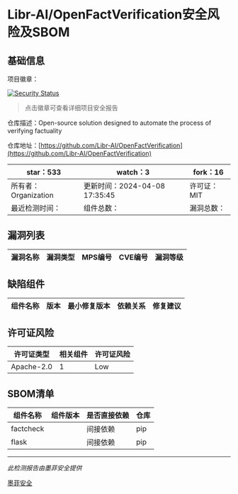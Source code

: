 # Libr-AI/OpenFactVerification安全风险及SBOM

## 基础信息

项目徽章：

[![Security Status](https://www.murphysec.com/platform3/v31/badge/1777406005151137792.svg)](https://www.murphysec.com/console/report/1777405982287986688/1777406005151137792)

> 点击徽章可查看详细项目安全报告

仓库描述：Open-source solution designed to automate the process of verifying factuality

仓库地址：[https://github.com/Libr-AI/OpenFactVerification](https://github.com/Libr-AI/OpenFactVerification)

| star：533 | watch：3 | fork：16 |
| ----------- | -------------- | ------------ |
| 所有者：Organization | 更新时间：2024-04-08 17:35:45 | 许可证：MIT |
| 最近检测时间： | 组件总数： | 漏洞总数： |




## 漏洞列表

| 漏洞名称 | 漏洞类型 | MPS编号 | CVE编号 | 漏洞等级 |
| ------- | ------ | ------- | ------ | ----- |





## 缺陷组件

| 组件名称 | 版本 | 最小修复版本 | 依赖关系 | 修复建议 |
| -------- | ---- | ------------ | -------- | -------- |





## 许可证风险

| 许可证类型 | 相关组件 | 许可证风险 |
| ---------- | -------- | ---------- |
|Apache-2.0|1|Low|




## SBOM清单

| 组件名称 | 组件版本 | 是否直接依赖 | 仓库 |
| -------- | -------- | ------------ | ---- |
|factcheck||间接依赖|pip|
|flask||间接依赖|pip|


------

*此检测报告由墨菲安全提供*

[墨菲安全](www.murphysec.com)
